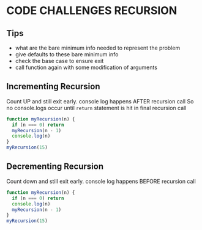 # CODE CHALLENGES RECURSION

## Tips

- what are the bare minimum info needed to represent the problem
- give defaults to these bare minimum info
- check the base case to ensure exit
- call function again with some modification of arguments

## Incrementing Recursion

Count UP and still exit early. console log happens AFTER recursion call
So no console.logs occur until `return` statement is hit in final recursion call

```javascript
function myRecursion(n) {
  if (n === 0) return
  myRecursion(n - 1)
  console.log(n)
}
myRecursion(15)
```

## Decrementing Recursion

Count down and still exit early. console log happens BEFORE recursion call

```javascript
function myRecursion(n) {
  if (n === 0) return
  console.log(n)
  myRecursion(n - 1)
}
myRecursion(15)
```
